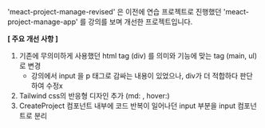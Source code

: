 'meact-project-manage-revised' 은 이전에 연습 프로젝트로 진행했던 'meact-project-manage-app' 를 강의를 보며 개선한 프로젝트입니다.

**[ 주요 개선 사항 ]**
1. 기존에 무의미하게 사용했던 html tag (div) 를 의미와 기능에 맞는 tag (main, ul) 로 변경
   - 강의에서 input 을 p 태그로 감싸는 내용이 있었으나, div가 더 적합하다 판단하여 수정x
2. Tailwind css의 반응형 디자인 추가 (md: , hover:) 
3. CreateProject 컴포넌트 내부에 코드 반복이 일어나던 input 부분을 input 컴포넌트로 분리
